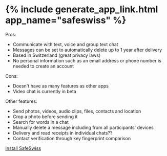 <tr>
<td style="vertical-align:top"><h1>{% include generate_app_link.html app_name="safeswiss" %}</h1></td>
<td>
  Pros:
  <ul>
  <li>Communicate with text, voice and group text chat</li>
  <li>Messages can be set to automatically delete up to 1 year after delivery</li>
  <li>Based in Switzerland (great privacy laws)</li>
  <li>No personal information such as an email address or phone number is needed to create an account</li>
  </ul>
  Cons:
  <ul>
  <li>Doesn't have as many features as other apps</li>
  <li>Video chat is currently in beta</li>
  </ul>
  Other features:
  <ul>
  <li>Send photos, videos, audio clips, files, contacts and location</li>
  <li>Crop a photo before sending it</li>
  <li>Search for words in a chat</li>
  <li>Manually delete a message including from all participants' devices</li>
  <li>Delivery and read receipts in individual chats??</li>
  <li>Contact verification through key fingerprint comparison</li>
  </ul>
  <a href="/install_safeswiss.html" class="btn btn--info btn--x-large">Install SafeSwiss</a><br>
  <br>
</td>
</tr>
